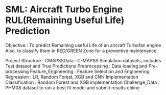 # SML: Aircraft Turbo Engine RUL(Remaining Useful Life) Prediction


Objective : To predict Remaining useful Life of an aircraft Turbofan engine
Also, to classify them in RED/GREEN Zone for a preventive maintenance.


Project Structure :
    CMAPSSData : C-MAPSS Simulation datasets, includes Test dataset and True Predictions
    Preprocessing : Data loading and Pre-processing
    Feature_Engineering : Feature Selection and Engineering
    Regression : LR, Random Forest, XGB and CNN Implementation
    Classification : Random Forest and XGB implementation
    Challenge_Data : PHM08 dataset to run a best fit model and submit results online
